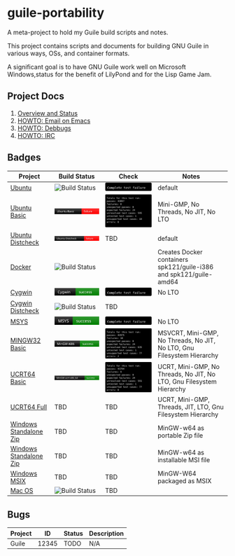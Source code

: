 # guile-portability
A meta-project to hold my Guile build scripts and notes.

This project contains scripts and documents for building GNU Guile in
various ways, OSs, and container formats.

A significant goal is to have GNU Guile work well on Microsoft
Windows,status for the benefit of LilyPond and for the Lisp Game Jam.

## Project Docs

1. [Overview and Status](docs/overview.md)
2. [HOWTO: Email on Emacs](docs/email.md)
3. [HOWTO: Debbugs](docs/debbugs.md)
4. [HOWTO: IRC](docs/irc.md)

## Badges

| Project                                                                                                | Build Status                                                                                                                               | Check                                                                                                                                        | Notes                                                                  |
|--------------------------------------------------------------------------------------------------------|--------------------------------------------------------------------------------------------------------------------------------------------|----------------------------------------------------------------------------------------------------------------------------------------------|------------------------------------------------------------------------|
| [Ubuntu](https://github.com/spk121/guile-portability/actions/workflows/ubuntu.yml)                     | ![Build Status](https://raw.githubusercontent.com/spk121/badges/master/spk121/guile-portability/master/ubuntu-default.svg?sanitize=true)   | ![Check](https://raw.githubusercontent.com/spk121/badges/master/spk121/guile-portability/master/ubuntu-default-check.svg?sanitize=true)      | default                                                                |
| [Ubuntu Basic](https://github.com/spk121/guile-portability/actions/workflows/ubuntu.yml)               | ![Build Status](https://raw.githubusercontent.com/spk121/badges/master/spk121/guile-portability/master/ubuntu-basic.svg?sanitize=true)     | ![Check](https://raw.githubusercontent.com/spk121/badges/master/spk121/guile-portability/master/ubuntu-basic-check.svg?sanitize=true)        | Mini-GMP, No Threads, No JIT, No LTO                                   |
| [Ubuntu Distcheck](https://github.com/spk121/guile-portability/actions/workflows/ubuntu-distcheck.yml) | ![Build Status](https://raw.githubusercontent.com/spk121/badges/master/spk121/guile-portability/master/ubuntu_distcheck.svg?sanitize=true) | TBD                                                                                                                                          | default                                                                |
| [Docker](https://github.com/spk121/guile-portability/actions/workflows/docker.yml)                     | ![Build Status](https://github.com/spk121/guile-portability/actions/workflows/docker.yml/badge.svg)                                        |                                                                                                                                              | Creates Docker containers spk121/guile-i386 and spk121/guile-amd64     |
| [Cygwin](https://github.com/spk121/guile-portability/actions/workflows/cygwin.yml)                     | ![Build Status](https://raw.githubusercontent.com/spk121/badges/master/spk121/guile-portability/master/cygwin.svg?sanitize=true)           | ![Check](https://raw.githubusercontent.com/spk121/badges/master/spk121/guile-portability/master/cygwin-check.svg?sanitize=true)              | No LTO                                                                 |
| [Cygwin Distcheck](https://github.com/spk121/guile-portability/actions/workflows/cygwin-distcheck.yml) | ![Build Status](https://raw.githubusercontent.com/spk121/badges/master/spk121/guile-portability/master/cygwin_distcheck.svg?sanitize=true) | TBD                                                                                                                                          |                                                                        |
| [MSYS](https://github.com/spk121/guile-portability/actions/workflows/msys.yml)                         | ![Build Status](https://raw.githubusercontent.com/spk121/badges/master/spk121/guile-portability/master/msys.svg?sanitize=true)             | ![Check](https://raw.githubusercontent.com/spk121/badges/master/spk121/guile-portability/master/msys-check.svg?sanitize=true)                | No LTO                                                                 |
| [MINGW32 Basic](https://github.com/spk121/guile-portability/actions/workflows/mingw.yml)               | ![Build Status](https://raw.githubusercontent.com/spk121/badges/master/spk121/guile-portability/master/mingw-i686.svg?sanitize=true)       | ![Check](https://raw.githubusercontent.com/spk121/badges/master/spk121/guile-portability/master/mingw-i686-check.svg?sanitize=true)          | MSVCRT, Mini-GMP, No Threads, No JIT, No LTO, Gnu Filesystem Hierarchy |
| [UCRT64 Basic](https://github.com/spk121/guile-portability/actions/workflows/mingw.yml)                | ![Build Status](https://raw.githubusercontent.com/spk121/badges/master/spk121/guile-portability/master/mingw-ucrt-x86_64.svg?sanitize=true)| ![Check](https://raw.githubusercontent.com/spk121/badges/master/spk121/guile-portability/master/mingw-ucrt-x86_64-check.svg?sanitize=true)   | UCRT, Mini-GMP, No Threads, No JIT, No LTO, Gnu Filesystem Hierarchy   |
| [UCRT64 Full]()                                                                                        | TBD                                                                                                                                        | TBD                                                                                                                                          | UCRT, Mini-GMP, Threads, JIT, LTO, Gnu Filesystem Hierarchy            |
| [Windows Standalone Zip]()                                                                             | TBD                                                                                                                                        | TBD                                                                                                                                          | MinGW-w64 as portable Zip file                                         |
| [Windows Standalone Zip]()                                                                             | TBD                                                                                                                                        | TBD                                                                                                                                          | MinGW-w64 as installable MSI file                                      |
| [Windows MSIX]()                                                                                       | TBD                                                                                                                                        | TBD                                                                                                                                          | MinGW-W64 packaged as MSIX                                             |
| [Mac OS](https://github.com/spk121/guile-portability/actions/workflows/macos.yml)                      | ![Build Status](https://github.com/spk121/guile-portability/actions/workflows/macos.yml/badge.svg)                                         | TBD                                                                                                                                          |                                                                        |

## Bugs

| Project | ID | Status | Description |
|---------|----|--------|-------------|
| Guile   | 12345 | TODO | N/A |
